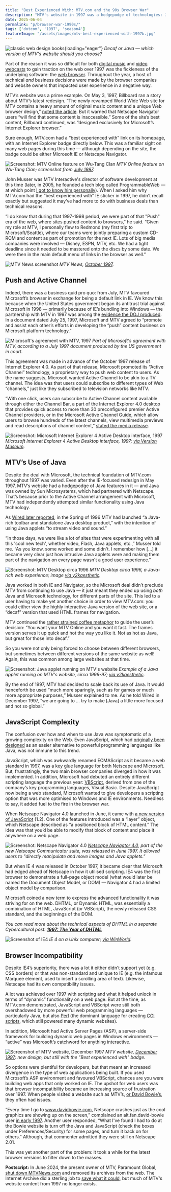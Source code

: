 ```yaml
---
title: "Best Experienced With: MTV.com and the 90s Browser War"
description: "MTV's website in 1997 was a hodgepodge of technologies: Java, JavaScript, frames and more. The quality of your user experience depended on which browser you used: Netscape or IE."
date: 2025-06-04
permalink: "p/browser-war-1990s/"
tags: ['dotcom', '1997', 'season4']
featureImage: "/assets/images/mtv-best-experienced-with-1997b.jpg"
---
```


![classic web design books](/assets/images/mtv-best-experienced-with-1997b.jpg){loading="eager"}
*Decaf or Java — which version of MTV's website should you choose?*

Part of the reason it was so difficult for both [digital music](/p/digital-music-sales-1997/) and [video webcasts](/p/video-streaming-1997/) to gain traction on the web over 1997 was the fickleness of the underlying software: the [web browser](/p/netscape-1994/). Throughout the year, a host of technical *and* business decisions were made by the browser companies and website owners that impacted user experience in a negative way.

MTV’s website was a prime example. On May 3, 1997, Billboard ran a story about MTV’s latest redesign. “The newly revamped World Wide Web site for MTV contains a heavy amount of original music content and a unique Web browser design,” [noted the article](https://books.google.co.uk/books?id=IQ8EAAAAMBAJ&pg=RA1-PA67&dq=netscape+1997&hl=en&sa=X&ved=2ahUKEwiA4bjWoIeFAxXBQkEAHQN3BlQ4ChDoAXoECAkQAg#v=onepage&q=netscape%201997&f=false). But it warned that Netscape Navigator users “will find that some content is inaccessible.” Some of the site’s best content, Billboard continued, was “designed exclusively for Microsoft’s Internet Explorer browser.”

Sure enough, MTV.com had a “best experienced with” link on its homepage, with an Internet Explorer badge directly below. This was a familiar sight on many web pages during this time — although depending on the site, the badge could be either Microsoft IE or Netscape Navigator. 

![Screenshot: MTV Online feature on Wu-Tang Clan](/assets/images/wutang-mtv-1997-screenshot.jpg)
*MTV Online feature on Wu-Tang Clan; screenshot from [July 1997](https://web.archive.org/web/19970705194823/http://www.mtv.com/music/feature/index.html).*

John Musser was MTV Interactive's director of software development at this time (later, in 2005, he founded a tech blog called ProgrammableWeb — at which point [I got to know him personally](/p/013-visiting-the-microsoft-campus/)). When I asked him why MTV.com had the “best experienced with” IE sticker in 1997, he didn’t recall exactly but suggested it may’ve had more to do with business deals than technical reasons.

“I do know that during that 1997-1998 period, we were part of that "Push" era of the web, where sites pushed content to browsers,” he said. “Given my role at MTV, I personally flew to Redmond (my first trip to Microsoft/Seattle), where our teams were jointly preparing a custom CD-ROM and content as part of promotion for the next IE. Lots of big media companies were involved — Disney, ESPN, MTV, etc. We had a tight deadline since it needed to be mastered onto the discs by some date. We were then in the main default menu of links in the browser as well.”

![MTV News screenshot](/assets/images/mtv-news-oct1997b.jpg)
*MTV News, [October 1997](https://web.archive.org/web/19971015121554/http://www.mtv.com:80/news_launch.html).*

## Push and Active Channel

Indeed, there was a business quid pro quo: from July, MTV favoured Microsoft’s browser in exchange for being a default link in IE. We know this because when the United States government began its antitrust trial against Microsoft in 1998 — primarily because of IE’s bundling into Windows — the partnership with MTV in 1997 was among the [evidence the DOJ produced](https://www.justice.gov/sites/default/files/atr/legacy/2006/03/03/1209.pdf). In a document dated July 25, 1997, Microsoft and MTV agreed to “promote and assist each other’s efforts in developing the “push” content business on Microsoft platform technology.”

![Microsoft's agreement with MTV, 1997](/assets/images/microsoft-mtv-agmt-july1997.jpg)
*Part of Microsoft's agreement with MTV, according to a July 1997 document produced by the US government in court.*

This agreement was made in advance of the October 1997 release of Internet Explorer 4.0. As part of that release, Microsoft promoted its “Active Channel” technology, a proprietary way to push web content to users. As the name suggests, Microsoft wanted Active Channel to be akin to a TV channel. The idea was that users could subscribe to different types of Web “channels,” just like they subscribed to television networks like MTV.

“With one click, users can subscribe to Active Channel content available through either the Channel Bar, a part of the Internet Explorer 4.0 desktop that provides quick access to more than 30 preconfigured premier Active Channel providers, or in the Microsoft Active Channel Guide, which allow users to browse hundreds of the latest channels, view multimedia previews and read descriptions of channel content,” [stated the media release](https://news.microsoft.com/1997/10/01/microsoft-internet-explorer-4-0-now-available-delivers-the-web-the-way-you-want-it-to-users-worldwide/).

![Screenshot: Microsoft Internet Explorer 4 Active Desktop interface, 1997](/assets/images/1997-microsoft-active-desktop-ie4.jpg)
*Microsoft Internet Explorer 4 Active Desktop interface, 1997; [via Version Museum](https://www.versionmuseum.com/history-of/discontinued-microsoft-developer-products).*

## MTV’s Use of Java

Despite the deal with Microsoft, the technical foundation of MTV.com throughout 1997 was varied. Even after the IE-focused redesign in May 1997, MTV’s website had a hodgepodge of Java features in it — and Java was owned by Sun Microsystems, which had partnered with Netscape. That’s because prior to the Active Channel arrangement with Microsoft, MTV had independently attempted similar functionality using Java technology. 

As [Wired later reported](https://www.wired.com/1997/12/the-navbar-applet-grows-up/), in the Spring of 1996 MTV had launched “a Java-rich toolbar and standalone Java desktop product,” with the intention of using Java applets “to stream video and sound.” 

“In those days, we were like a lot of sites that were experimenting with all this 'cool new tech', whether video, Flash, Java applets, etc.,” Musser told me. “As you know, some worked and some didn't. I remember how […] it became very clear just how intrusive Java applets were and making them part of the navigation on every page wasn't a good user experience.”

![Screenshot: MTV Desktop circa 1996](/assets/images/mtv-desktop-1996-97b.jpg)
*MTV Desktop circa 1996, a Java-rich web experience; image [via y2kaesthetic](https://y2kaestheticinstitute.tumblr.com/post/182541759764/mtv-online-in-1995-1996-by-manabu-inada-for-mtv).*

Java worked in both IE and Navigator, so the Microsoft deal didn’t preclude MTV from continuing to use Java — it just meant they ended up using *both* Java and Microsoft technology, for different parts of the site. This led to a user having to make yet another choice in order to view MTV.com: you could either view the highly interactive Java version of the web site, or a “decaf” version that used HTML frames for navigation. 

MTV continued the [rather strained coffee metaphor](https://web.archive.org/web/19970605005803/http://www.mtv.com/) to guide the user’s decision: “You want your MTV Online and you want it fast. The frames version serves it up quick and hot the way you like it. Not as hot as Java, but great for those into decaf.”

So you were not only being forced to choose between different browsers, but sometimes between different versions of the same website as well! Again, this was common among large websites at that time.

![Screenshot: Java applet running on MTV's website](/assets/images/mtv-java-applet-1990sb.jpg)
*Example of a Java applet running on MTV's website, circa 1996-97; [via y2kaesthetic](https://www.instagram.com/p/CEkBkoMj4UO/?img_index=6).*

By the end of 1997, MTV had decided to scale back its use of Java. It would henceforth be used “much more sparingly, such as for games or much more appropriate purposes,” Musser explained to me. As he told Wired in December 1997, “we are going to ... try to make [Java] a little more focused and not so global.”

## JavaScript Complexity

The confusion over how and when to use Java was symptomatic of a growing complexity on the Web. Even JavaScript, which had [originally been designed](/p/1995-the-birth-of-javascript/) as an easier alternative to powerful programming languages like Java, was not immune to this trend. 

JavaScript, which was awkwardly renamed ECMAScript as it became a web standard in 1997, was a key glue language for both Netscape and Microsoft. But, frustratingly, the two main browser companies diverged in how it was implemented. In addition, Microsoft had debuted an entirely different scripting language the previous year: [VBScript](/p/1996-microsoft-activates-the-internet-with-activex-jscript/), derived from one of the company’s key programming languages, Visual Basic. Despite JavaScript now being a web standard, Microsoft wanted to give developers a scripting option that was more optimised to Windows and IE environments. Needless to say, it added fuel to the fire in the browser war.

When Netscape Navigator 4.0 launched in June, it came with [a new version of JavaScript](/p/1997-javascript-apps-dynamic-web/) (1.2). One of the features introduced was a “layer” object, which Netscape described as “a positioned block of HTML content.” The idea was that you’d be able to modify that block of content and place it anywhere on a web page. 

![Screenshot: Netscape Navigator 4.0](/assets/images/netscape-navigator-4-june1997.jpg)
*[Netscape Navigator 4.0](https://web.archive.org/web/19970620042346/http://www18.netscape.com/comprod/products/communicator/navigator.html), part of the new Netscape Communicator suite, was released in June 1997. It allowed users to "directly manipulate and move images and Java applets."*

But when IE 4 was released in October 1997, it became clear that Microsoft had edged ahead of Netscape in how it utilised scripting. IE4 was the first browser to demonstrate a full-page object model (what would later be named the Document Object Model, or DOM) — Navigator 4 had a limited object model by comparison. 

Microsoft coined a new term to express the advanced functionality it was striving for on the web. DHTML, or Dynamic HTML, was essentially a combination of HTML, JavaScript (or VBScript), the newly released CSS standard, and the beginnings of the DOM.

*You can read more about the technical aspects of DHTML in a separate Cybercultural post: **[1997: The Year of DHTML](/p/1997-the-year-of-dhtml/)***

![Screenshot of IE4](/assets/images/ie40-unix.jpg)
*IE 4 on a Unix computer; [via WinWorld](https://forum.winworldpc.com/discussion/11363/internet-explorer-4-for-unix-solaris-2-6).*

## Browser Incompatibility

Despite IE4’s superiority, there was a lot it either didn’t support yet (e.g. CSS borders) or that was non-standard and unique to IE (e.g. the infamous Marquee element, used to insert a scrolling area of text). Likewise, Netscape had its own compatibility issues. 

A lot was achieved over 1997 with scripting and what it helped unlock in terms of “dynamic” functionality on a web page. But at the time, as MTV.com demonstrated, JavaScript and VBScript were still both overshadowed by more powerful web programming languages — particularly Java, but also [Perl](/p/1994-perl-yahoo/) (the dominant language for creating [CGI scripts](/p/1993-cgi-scripts-and-early-server-side-web-programming/), which still powered many dynamic websites). 

In addition, Microsoft had Active Server Pages (ASP), a server-side framework for building dynamic web pages in Windows environments — “active” was Microsoft’s catchword for anything interactive.

![Screenshot of MTV website, December 1997](/assets/images/mtv-website-dec1997.jpg)
*MTV website, [December 1997](https://web.archive.org/web/19971211031743/http://mtv.com/): new design, but still with the "Best experienced with" badge.*

So options were plentiful for developers, but that meant an increased divergence in the type of web applications being built. If you used Microsoft’s ASP environment and favoured VBScript, chances are you were building web apps that only worked on IE. The upshot for web users was that browser incompatibility became an increasing source of frustration over 1997. When people visited a website such as MTV’s, [or David Bowie’s](/p/david-bowie-website-1995-1997/), they often had issues.

“Every time I go to www.davidbowie.com, Netscape crashes just as the cool graphics are showing up on the screen,” complained an alt.fan.david-bowie user [in early 1997](https://groups.google.com/g/alt.fan.david-bowie/c/7zVswIEzPHs/m/0W9AlFVK2kcJ). Another user responded, “What I've found I had to do at the Bowie website is turn off the Java and JavaScript (check the boxes under Preferences/Security) for some pages, and turn it back on for others.” Although, that commenter admitted they were still on Netscape 2.01.

This was yet another part of the problem: it took a while for the latest browser versions to filter down to the masses.

**Postscript:** In June 2024, the present owner of MTV, Paramount Global, [shut down MTVNews.com](https://variety.com/2024/digital/news/mtv-news-website-archives-pulled-offline-1236047163/) and removed its archives from the web. The Internet Archive did a sterling job to [save what it could](https://blog.archive.org/2024/07/10/new-ways-to-search-archived-music-news/), but much of MTV's website content from 1997 no longer exists.